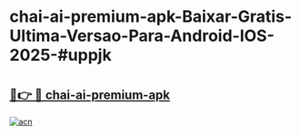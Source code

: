 # chai-ai-premium-apk-Baixar-Gratis-Ultima-Versao-Para-Android-IOS-2025-#uppjk

# <h2><a href="https://ainizakaria.my?title=chai-ai-premium-apk&ref=22M">🔗👉 🔴 chai-ai-premium-apk</a></h2>

[![acn](https://github.com/user-attachments/assets/0f9c940e-d8b0-45ae-aac7-cd30a18b3e1c)](https://ainizakaria.my?title=chai-ai-premium-apk&ref=22M)

